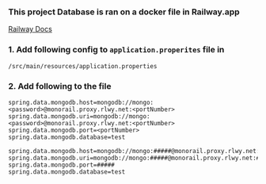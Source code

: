 ### This project Database is ran on a docker file in Railway.app
[Railway Docs](https://docs.railway.app/)

### 1. Add following config to `application.properites` file in
```
/src/main/resources/application.properties
```

### 2. Add following to the file
```application.properites
spring.data.mongodb.host=mongodb://mongo:<password>@monorail.proxy.rlwy.net:<portNumber>
spring.data.mongodb.uri=mongodb://mongo:<password>@monorail.proxy.rlwy.net:<portNumber>
spring.data.mongodb.port=<portNumber>
spring.data.mongodb.database=test
```

```eg
spring.data.mongodb.host=mongodb://mongo:#####@monorail.proxy.rlwy.net:#####
spring.data.mongodb.uri=mongodb://mongo:#####@monorail.proxy.rlwy.net:#####
spring.data.mongodb.port=#####
spring.data.mongodb.database=test
```